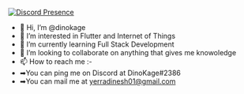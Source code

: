 

[![Discord Presence](https://lanyard.cnrad.dev/api/dinokage)](https://discord.com/users/dinokage)

- 👋 Hi, I’m @dinokage
- 👀 I’m interested in Flutter and Internet of Things
- 🌱 I’m currently learning Full Stack Development
- 💞️ I’m looking to collaborate on anything that gives me knowoledge
- 📫 How to reach me :-
- ➡You can ping me on Discord at DinoKage#2386
- ➡You can mail me at yerradinesh01@gmail.com

<!---
dinokage/dinokage is a ✨ special ✨ repository because its `README.md` (this file) appears on your GitHub profile.
You can click the Preview link to take a look at your changes.
--->

